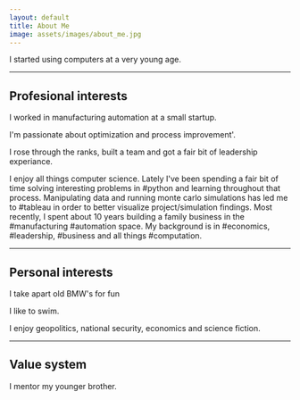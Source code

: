 ```yaml
---
layout: default
title: About Me
image: assets/images/about_me.jpg  
---
```

<!-- TODO insert image of young self -->
<p>I started using computers at a very young age.</p>
<p></p>
<p></p>

<hr class="major" />

<h2>Profesional interests</h2>
<p>I worked in manufacturing automation at a small startup.</p>
<p>I'm passionate about optimization and process improvement'.</p>
<p>I rose through the ranks, built a team and got a fair bit of leadership experiance.</p>
<p>I enjoy all things computer science. Lately I've been spending a fair bit of time solving interesting problems in #python and learning throughout that process. Manipulating data and running monte carlo simulations has led me to #tableau in order to better visualize project/simulation findings. Most recently, I spent about 10 years building a family business in the #manufacturing #automation space. My background is in #economics, #leadership, #business and all things #computation.</p>

<hr class="major" />

<h2>Personal interests</h2>
<p>I take apart old BMW's for fun</p>
<p>I like to swim.</p>
<p>I enjoy geopolitics, national security, economics and science fiction.</p>

<hr class="major" />

<h2>Value system</h2>
<p>I mentor my younger brother.</p>

